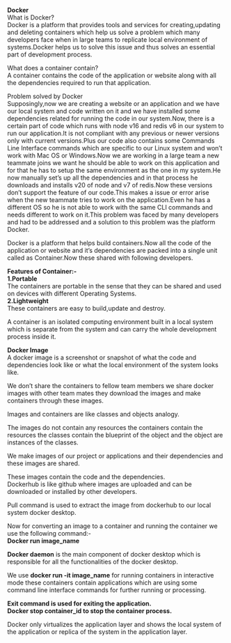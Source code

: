 **Docker**  
What is Docker?  
Docker is a platform that provides tools and services for creating,updating and deleting containers which help us solve a problem which many developers face when in large teams to replicate local environment of systems.Docker helps us to solve this issue and thus solves an essential part of development process.

What does a container contain?  
A container contains the code of the application or website along with all the dependencies required to run that application.

Problem solved by Docker  
Supposingly,now we are creating a website or an application and we have our local system and code written on it and we have installed some dependencies related for running the code in our system.Now, there is a certain part of code which runs with node v16 and redis v6 in our system to run our application.It is not compliant with any previous or newer versions only with current versions.Plus our code also contains some Commands Line Interface commands which are specific to our Linux system and won’t work with Mac OS or Windows.Now we are working in a large team a new teammate joins we want he should be able to work on this application and for that he has to setup the same environment as the one in my system.He now manually set’s up all the dependencies and in that process he downloads and installs v20 of node and v7 of redis.Now these versions don’t support the feature of our code.This makes a issue or error arise when the new teammate tries to work on the application.Even he has a different OS so he is not able to work with the same CLI commands and needs different to work on it.This problem was faced by many developers and had to be addressed and a solution to this problem was the platform Docker.

Docker is a platform that helps build containers.Now all the code of the application or website and it’s dependencies are packed into a single unit called as Container.Now these shared with following developers.

**Features of Container:-**  
**1.Portable**  
The containers are portable in the sense that they can be shared and used on devices with different Operating Systems.  
**2.Lightweight**  
These containers are easy to build,update and destroy.

A container is an isolated computing environment built in a local system which is separate from the system and can carry the whole development process inside it.

**Docker Image**  
A docker image is a screenshot or snapshot of what the code and dependencies look like or what the local environment of the system looks like.

We don’t share the containers to fellow team members we share docker images with other team mates they download the images and make containers through these images.

Images and containers are like classes and objects analogy.

The images do not contain any resources the containers contain the resources the classes contain the blueprint of the object and the object are instances of the classes.

We make images of our project or applications and their dependencies and these images are shared.

These images contain the code and the dependencies.  
Dockerhub is like github where images are uploaded and can be downloaded or installed by other developers.

Pull command is used to extract the image from dockerhub to our local system docker desktop.

Now for converting an image to a container and running the container we use the following command:-  
**Docker run image\_name**

**Docker daemon** is the main component of docker desktop which is responsible for all the functionalities of the docker desktop.

We use **docker run \-it image\_name** for running containers in interactive mode these containers contain applications which are using some command line interface commands for further running or processing.

**Exit command is used for exiting the application.**  
**Docker stop container\_id to stop the container process.**

Docker only virtualizes the application layer and shows the local system of the application or replica of the system in the application layer.  
